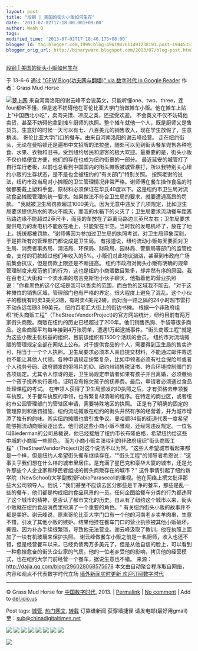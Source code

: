 ```yaml
---
layout: post
title: "段钢 | 美国的街头小贩如何生存"
date: '2013-07-02T17:18:00.001+08:00'
author: Wenh Q
tags:
modified_time: '2013-07-02T17:18:40.175+08:00'
blogger_id: tag:blogger.com,1999:blog-4961947611491238191.post-1944535397944520722
blogger_orig_url: http://binaryware.blogspot.com/2013/07/blog-post.html
---
```


[段钢 |
美国的街头小贩如何生存](http://feedproxy.google.com/~r/chinagfwblog/~3/aAVrkQ4-Q5A/)

于 13-6-6 通过 ["GFW Blog(功夫网与翻墙)" via 数字时代 in Google
Reader](http://feeds2.feedburner.com/chinagfwblog) 作者：Grass Mud Horse


[![萝卜网](http://hu.luo.bo/files/2013/06/07/345d1e6c8c342c97696ccd59d0a5b19d.jpg "萝卜网")](http://hu.luo.bo/files/2013/06/07/345d1e6c8c342c97696ccd59d0a5b19d.jpg "萝卜网")
来自河南洛阳的谢云峰不会说英文，只能听懂one、two、three，连four都听不懂，但是这不妨碍他在哥伦比亚大学门前做摊车小贩。他在摊车上贴上"中国西北小吃"，卖肉夹馍、凉皮之类，还挺受欢迎。
不会英文不仅不妨碍他卖货，甚至不妨碍他拿到摊车厨师的执照。整个摊车就他一个人，既是厨师又是售货员。生意好的时候一天可以有七、八百美元的销售收入，现在学生放假了，生意稍淡。
哥伦比亚大学门口的餐车。由来自河南洛阳的谢云峰经营。
走在纽约街头，无论在曼哈顿还是遍布中文招牌的法拉盛，随处可以见到街头餐车兜售各种吃食、水果、衣物和旧书，受到纽约居民和游客的极大欢迎。最重要的是，街头小贩不仅价格便宜方便，他们的存在也成为纽约街景的一部分。
最近延安的城管打了自行车行老板，以前也总看到中国国内的街头摊贩被城管暴打，所以我特别关心纽约小贩的生存状态，是不是也会被纽约的"有关部门"特别关照。
按照老谢的说法，纽约市政当局对小摊贩的卫生管理情况非常严格。谢师傅在餐车操作食品的时候都要戴上塑料手套，原材料必须保证在华氏40度以下。这是纽约市卫生局对流动食品摊贩管理的统一要求。如果做法不符合卫生局的要求，就要遭遇高昂的罚款。
"我就被卫生局罚款超过1000美元。因为无意中违反了几项规定，比如卫生局要求提供热水的明火不能灭，而我的水箱下的火灭了；卫生局要求流动餐车距离马路边缘不能超过2英尺半，而我的车放在了距离马路边三英尺左右；卫生局要求提供电力的发电机不能放在地上，只能架在半空。当时我的发电机坏了，放在了地上。统统都被罚款。"谢师傅因为参加过卫生局的执照考试，对卫生局印象深刻，于是把所有的管理部门都说成是卫生局。
有报道说，纽约流动小贩每天要面对卫生局、消费者事务局、清洁局、环保局、财政局、园林局、警察局等部门的监管检查，支付的罚款超过他们年收入的5%。小贩们对此物议汹汹，甚至到市政府广场前集会抗议，但是罚款上限还是不断提高。
纽约市政府对街头小贩有明确的规章管理制度来规范他们的行为，这也是纽约小商贩数目繁多，却井然有序的原因。我在百老汇大街和一个卖水果的塔吉克斯坦小伙子聊天，他指着他的营业执照说："你看黑色的这个区域是我可以售卖的范围，而白色的区域我不能去。"对于这种摊位的销售区域，管理部门也有严格的界定。很大程度上避免了混乱。这个小伙子的樱桃有时卖3美元2磅，有时卖4美元2磅，而对面一路之隔的24小时超市雷打不动永远每磅3.99美元。
纽约百老汇大街上的街边书摊。
根据一个非政府组织"街头商贩工程"（TheStreetVendorProject)的官方网站统计，纽约目前有两万家街头商贩。商贩在纽约的历史已经超过了200年。他们销售热狗、手袋等很多商品。这些商贩平均每年接到4万张罚单，遭遇1万起逮捕事件。"街头商贩工程"就是为这些小贩主张权益的组织，目前该组织有1500个活跃的会员。
纽约市对流动摊贩的管理规定全部在网站上公布。对于提供食品的个人，需要得到卫生局的售卖许可，相当于一个个人执照。卫生局要求必须本人亲自提交材料，不能通过邮件寄送也不能让其他人代领。各种申请规定纷繁复杂，比如申领者必须有社会保险号或者个人税务号码、政府颁发的带照片的ID、纽约州销售税证书、符合环境控制部门的各项规定。尤其令人惊讶的是，卫生局规定申请者如果有孩子并且离婚，必须缴纳一个孩子抚养执行表格，证明没有拖欠孩子的抚养费。最后，申请者必须通过食品处理课程的考试。
在申领人获得了卫生局颁发的ID执照之后，才有资格去申领餐车执照。关于餐车执照的申领，也有繁复却清晰的程序。在特定的商业区，或者纽约市公园管理部门的管辖区申请，需要特殊地区的执照。
正是有了明确的固定的管理原则和惩罚措施，纽约流动摊贩在纽约的街头井然有序的经营着，并为城市增添了独有的韵味。其实纽约摊贩也曾引发争议。曼哈顿34街的街道代表一度希望能够把流动商贩驱逐出去。他们说这些小商小贩不雅观，还经常违反规定。一位名叫Biederman的公司总裁说，他已经接触了纽约市长布隆伯格，希望纽约给这些中城的小商贩一些颜色。
而为小商小贩主张权利的非政府组织"街头商贩工程"（TheStreetVendorProject)对这个说法不以为然。"这些人希望城市看起来都是一个样，但是纽约人希望街头餐车继续存在。""街头工程"的领导者希恩说："这事关乎我们想在什么样的城市里居住。是充满了星巴克和豪华大厦的城市，还是允许那些个人企业家和移民者组成的街头商贩存在的城市？"
这件事情引起了纽约新学院（NewSchool)大学副教授FabioParasecoli的重视。他在网络上撰文批评那些大公司领导人。他说："我们甚至不应该去区分那些是干净的餐车，那些是乱一些的餐车，他们都是构成纽约食品风景的一员。任何企图给餐车分类的行为都违背了这个城市的精神，更否认了都市文化的历史。自从有了纽约这个城市以来，街头小贩就在纽约食品消费里扮演了一个重要的角色。"
有关纽约街头小贩的故事并不都是美好。谢云峰说，原来哥伦比亚大学门口有一个他的河南老乡卖羊肉串，生意不错，引发了其他小贩的嫉妒。结果他挂在餐车门口的营业执照被其他小贩破坏，撕毁。因为补办手续很繁琐，导致他无法营业。谢云峰汲取了教训，他在执照上面加了一块有机玻璃来保护执照。
谢云峰做餐车小贩之前是一名厨师，收入也还不错，但是经营餐车以来，已经负债两万多美元了，但是从他自信的脸上，可以看到一种愈挫愈奋的街头企业家的气质。他的一位老乡受他的影响，拷贝他的经营模式，也在纽约大学门前经营一个餐车，据说生意也不错。
来源：http://dajia.qq.com/blog/296028068575678
本文由自动聚合程序取自网络，内容和观点不代表数字时代立场
[墙外新闻实时更新 欢迎订阅数字时代](http://eepurl.com/msuvD)

* * * * *

© Grass Mud Horse for
[中国数字时代](https://kexueshangwang.info/chinese), 2013. |
[Permalink](https://kexueshangwang.info/chinese/2013/06/%e6%ae%b5%e9%92%a2-%e7%be%8e%e5%9b%bd%e7%9a%84%e8%a1%97%e5%a4%b4%e5%b0%8f%e8%b4%a9%e5%a6%82%e4%bd%95%e7%94%9f%e5%ad%98/)
| [No
comment](https://kexueshangwang.info/chinese/2013/06/%e6%ae%b5%e9%92%a2-%e7%be%8e%e5%9b%bd%e7%9a%84%e8%a1%97%e5%a4%b4%e5%b0%8f%e8%b4%a9%e5%a6%82%e4%bd%95%e7%94%9f%e5%ad%98/#comments)
| Add to
[del.icio.us](http://del.icio.us/post?url=https://kexueshangwang.info/chinese/2013/06/%e6%ae%b5%e9%92%a2-%e7%be%8e%e5%9b%bd%e7%9a%84%e8%a1%97%e5%a4%b4%e5%b0%8f%e8%b4%a9%e5%a6%82%e4%bd%95%e7%94%9f%e5%ad%98/&title=%E6%AE%B5%E9%92%A2%20%7C%20%E7%BE%8E%E5%9B%BD%E7%9A%84%E8%A1%97%E5%A4%B4%E5%B0%8F%E8%B4%A9%E5%A6%82%E4%BD%95%E7%94%9F%E5%AD%98)

 Post tags:
[城管](https://kexueshangwang.info/chinese/tag/%e5%9f%8e%e7%ae%a1/?category=18271),
[热门网文](https://kexueshangwang.info/chinese/tag/%e7%83%ad%e9%97%a8%e7%bd%91%e6%96%87/?category=18271),
[转载](https://kexueshangwang.info/chinese/tag/%e8%bd%ac%e8%bd%bd/?category=18271)
 订靠谱新闻 获穿墙捷径
请发电邮(最好用gmail)至：sub@chinadigitaltimes.net


[![](http://feeds.feedburner.com/~ff/chinagfwblog?d=yIl2AUoC8zA)](http://feeds.feedburner.com/~ff/chinagfwblog?a=aAVrkQ4-Q5A:h8yP01eXzFg:yIl2AUoC8zA)
[![](http://feeds.feedburner.com/~ff/chinagfwblog?i=aAVrkQ4-Q5A:h8yP01eXzFg:-BTjWOF_DHI)](http://feeds.feedburner.com/~ff/chinagfwblog?a=aAVrkQ4-Q5A:h8yP01eXzFg:-BTjWOF_DHI)
[![](http://feeds.feedburner.com/~ff/chinagfwblog?i=aAVrkQ4-Q5A:h8yP01eXzFg:F7zBnMyn0Lo)](http://feeds.feedburner.com/~ff/chinagfwblog?a=aAVrkQ4-Q5A:h8yP01eXzFg:F7zBnMyn0Lo)
[![](http://feeds.feedburner.com/~ff/chinagfwblog?i=aAVrkQ4-Q5A:h8yP01eXzFg:V_sGLiPBpWU)](http://feeds.feedburner.com/~ff/chinagfwblog?a=aAVrkQ4-Q5A:h8yP01eXzFg:V_sGLiPBpWU)
[![](http://feeds.feedburner.com/~ff/chinagfwblog?d=qj6IDK7rITs)](http://feeds.feedburner.com/~ff/chinagfwblog?a=aAVrkQ4-Q5A:h8yP01eXzFg:qj6IDK7rITs)
[![](http://feeds.feedburner.com/~ff/chinagfwblog?d=l6gmwiTKsz0)](http://feeds.feedburner.com/~ff/chinagfwblog?a=aAVrkQ4-Q5A:h8yP01eXzFg:l6gmwiTKsz0)
[![](http://feeds.feedburner.com/~ff/chinagfwblog?i=aAVrkQ4-Q5A:h8yP01eXzFg:gIN9vFwOqvQ)](http://feeds.feedburner.com/~ff/chinagfwblog?a=aAVrkQ4-Q5A:h8yP01eXzFg:gIN9vFwOqvQ)
[![](http://feeds.feedburner.com/~ff/chinagfwblog?d=TzevzKxY174)](http://feeds.feedburner.com/~ff/chinagfwblog?a=aAVrkQ4-Q5A:h8yP01eXzFg:TzevzKxY174)

![](http://feeds.feedburner.com/~r/chinagfwblog/~4/aAVrkQ4-Q5A)
